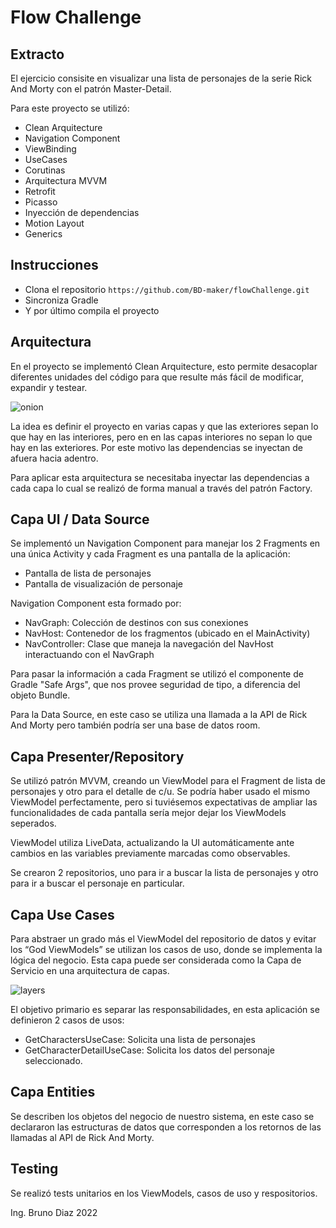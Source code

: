 # Flow Challenge

## Extracto
El ejercicio consisite en visualizar una lista de personajes de la serie Rick And Morty con el patrón Master-Detail.

Para este proyecto se utilizó:
- Clean Arquitecture
- Navigation Component
- ViewBinding
- UseCases
- Corutinas
- Arquitectura MVVM
- Retrofit
- Picasso
- Inyección de dependencias
- Motion Layout
- Generics

## Instrucciones

- Clona el repositorio `https://github.com/BD-maker/flowChallenge.git`
- Sincroniza Gradle
- Y por último compila el proyecto


##  Arquitectura

En el proyecto se implementó Clean Arquitecture, esto permite desacoplar diferentes unidades del código para que resulte más fácil de modificar, expandir y testear.

![onion](https://miro.medium.com/max/1400/1*jH0iI7-MSQYgLUrqTUm6mg.png)

La idea es definir el proyecto en varias capas y que las exteriores sepan lo que hay en las interiores, pero en en las capas interiores no sepan lo que hay en las exteriores. Por este motivo las dependencias se inyectan de afuera hacia adentro.

Para aplicar esta arquitectura se necesitaba inyectar las dependencias a cada capa lo cual se realizó de forma manual a través del patrón Factory.


## Capa UI / Data Source

Se implementó un Navigation Component para manejar los 2 Fragments en una única Activity y cada Fragment es una pantalla de la aplicación: 

- Pantalla de lista de personajes
- Pantalla de visualización de personaje

Navigation Component esta formado por:

- NavGraph: Colección de destinos con sus conexiones
- NavHost: Contenedor de los fragmentos (ubicado en el MainActivity)
- NavController: Clase que maneja la navegación del NavHost interactuando con el NavGraph

Para pasar la información a cada Fragment se utilizó el componente de Gradle "Safe Args", que nos provee seguridad de tipo, a diferencia del objeto Bundle.

Para la Data Source, en este caso se utiliza una llamada a la API de Rick And Morty pero también podría ser una base de datos room.


## Capa Presenter/Repository

Se utilizó patrón MVVM, creando un ViewModel para el Fragment de lista de personajes y otro para el detalle de c/u. Se podría haber usado el mismo ViewModel perfectamente, pero si tuviésemos expectativas de ampliar las funcionalidades de cada pantalla sería mejor dejar los ViewModels seperados.

ViewModel utiliza LiveData, actualizando la UI automáticamente ante cambios en las variables previamente marcadas como observables.

Se crearon 2 repositorios, uno para ir a buscar la lista de personajes y otro para ir a buscar el personaje en particular.


## Capa Use Cases

Para abstraer un grado más el ViewModel del repositorio de datos y evitar los “God ViewModels” se utilizan los casos de uso, donde se implementa la lógica del negocio. Esta capa puede ser considerada como la Capa de Servicio en una arquitectura de capas.

![layers](https://miro.medium.com/max/1064/1*CAdK7Eqcbaof4p-N_HHv8Q.png)

 El objetivo primario es separar las responsabilidades, en esta aplicación se definieron 2 casos de usos:
 
-	GetCharactersUseCase: Solicita una lista de personajes
-	GetCharacterDetailUseCase: Solicita los datos del personaje seleccionado.


## Capa Entities

Se describen los objetos del negocio de nuestro sistema, en este caso se declararon las estructuras de datos que corresponden a los retornos de las llamadas al API de Rick And Morty.


## Testing

Se realizó tests unitarios en los ViewModels, casos de uso y respositorios.


Ing. Bruno Diaz
2022

